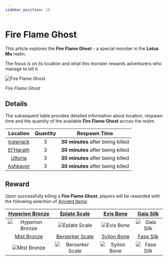 ```yaml
---
sidebar_position: 18
---
```


# Fire Flame Ghost

This article explores the **Fire Flame Ghost** - a special monster in the **Lotus Mu** realm.

The focus is on its location and what this monster rewards adventurers who manage to kill it.

![Fire Flame Ghost](/img/monsters/special/others/fire-flame-ghost.jpg)

_Fire Flame Ghost_

## Details

The subsequent table provides detailed information about location, respawn time and the quantity of the available **Fire Flame Ghost** across the realm.

|           Location           | Quantity |           Respawn Time            |
| :--------------------------: | :------: | :-------------------------------: |
|  [Icewrack](/maps/icewrack)  |    3     | **30 minutes** after being killed |
| [El'Harath](/maps/el-harath) |    3     | **30 minutes** after being killed |
|   [Ultoria](/maps/ultoria)   |    3     | **30 minutes** after being killed |
|  [Ashkavor](/maps/ashkavor)  |    3     | **30 minutes** after being killed |

## Reward

Upon successfully killing a **Fire Flame Ghost**, players will be rewarded with the following selection of [Ancient Items](/items/ancient-items):

| [Hyperion Bronze](/items/ancient-items/#ancient-sets) |  [Eplate Scale](/items/ancient-items/#ancient-sets)   |  [Evis Bone](/items/ancient-items/#ancient-sets)  | [Gaia Silk](/items/ancient-items/#ancient-sets) |
| :---------------------------------------------------: | :---------------------------------------------------: | :-----------------------------------------------: | :---------------------------------------------: |
|  ![Hyperion Bronze](/img/items/armors/dk/bronze.png)  |    ![Eplate Scale](/img/items/armors/dk/scale.png)    |    ![Evis Bone](/img/items/armors/dw/bone.png)    |   ![Gaia Silk](/img/items/armors/fe/silk.png)   |
|   [Mist Bronze](/items/ancient-items/#ancient-sets)   | [Berserker Scale](/items/ancient-items/#ancient-sets) | [Sylion Bone](/items/ancient-items/#ancient-sets) | [Fase Silk](/items/ancient-items/#ancient-sets) |
|    ![Mist Bronze](/img/items/armors/dk/bronze.png)    |  ![Berserker Scale](/img/items/armors/dk/scale.png)   |   ![Sylion Bone](/img/items/armors/dw/bone.png)   |   ![Fase Silk](/img/items/armors/fe/silk.png)   |
